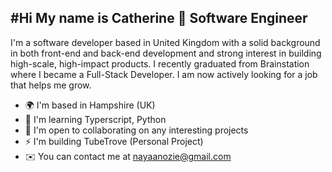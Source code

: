 #Hi My name is Catherine 👋
Software Engineer
---

I'm a software developer based in United Kingdom with a solid background in both front-end and back-end development and strong interest in building high-scale, high-impact products. I recently graduated from Brainstation where I became a Full-Stack Developer. I am now actively looking for a job that helps me grow.


* 🌍  I'm based in Hampshire (UK)
* 🧠  I'm learning Typerscript, Python
* 🤝  I'm open to collaborating on any interesting projects
* ⚡  I'm building TubeTrove (Personal Project)
* ✉️  You can contact me at nayaanozie@gmail.com


